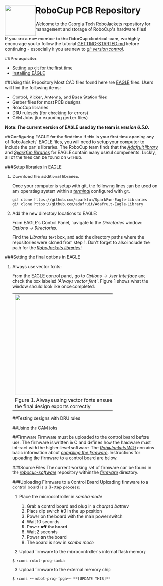 <img src="https://dl.dropboxusercontent.com/s/ao3pe3n8npuxrfo/robobuzz-header.svg" height="100px" width="100px" style="float:left"/>RoboCup PCB Repository
===========
Welcome to the Georgia Tech RoboJackets repository for management and storage of RoboCup's hardware files!

If you are a new member to the RoboCup electrical team, we highly encourage you to follow the tutorial 
[GETTING-STARTED.md](/GETTING-STARTED.md)
before continuing - especially if you are new to *[git version control](http://git-scm.com/)*.

##Prerequisites
- [Setting up git for the first time]()
- [Installing EAGLE]()

##Using this Repository
Most CAD files found here are [EAGLE](http://www.cadsoftusa.com/) files. Users will find the following items:
- Control, Kicker, Antenna, and Base Station files
- Gerber files for most PCB designs
- RoboCup libraries
- DRU rulesets (for checking for errors)
- CAM Jobs (for exporting gerber files)

**Note: The current version of EAGLE used by the team is *version 6.5.0*.**

##Configuring EAGLE for the first time
If this is your first time opening any of RoboJackets' EAGLE files, you will need to setup your computer to include the part's libraries. The RoboCup team finds that the
*[Adafruit library](https://github.com/adafruit/Adafruit-Eagle-Library)* 
and 
*[Sparkfun libraries](https://github.com/sparkfun/SparkFun-Eagle-Libraries)* for EAGLE contain many useful components. Luckly, all of the files can be found on GitHub.

###Setup libraries in EAGLE

1. Download the additional libraries:

	Once your computer is setup with git, the following lines can be used on any operating system within a *[terminal](http://en.wikipedia.org/wiki/Computer_terminal)* configured with git.
	
	```shell
	git clone https://github.com/sparkfun/SparkFun-Eagle-Libraries
	git clone https://github.com/adafruit/Adafruit-Eagle-Library
	``` 
2. Add the new directory locations to EAGLE:

	From EAGLE's Control Panel, navigate to the *Directories* window: *Options -> Directories*. 
    
    Find the *Libraries* text box, and add the directory paths where the repositories were cloned from step 1. Don't forget to also include the path for the *[RoboJackets libraries](https://github.com/jjones646/robocup-pcb/tree/master/parts-libraries)*!

###Setting the final options in EAGLE
1. Always use vector fonts:

	From the EAGLE control panel, go to *Options -> User Interface* and check the box labeled *'Always vector font'*. Figure 1 shows what the window should look like once completed.

	<table style='float: center; width: 330px'>
<tr><td><img style='width: 330px' src="https://lh3.googleusercontent.com/juI56MGbxDzvtQTgJoA8Cpsms7rpks8xTY7rcJyzZJbuQ4M6OqYmB9h5dTvo9pm4Rz9qZZxIa-I=w1342-h557"/>
</td></tr><tr><td>
Figure 1. Always using vector fonts ensures the final design exports correctly.
</td></tr>
</table>

##Testing designs with DRU rules

##Using the CAM jobs

##Firmware
Firmware must be uploaded to the control board before use. The firmware is written in C and defines how the hardware must interact with the higher-level software. The *[RoboJackets Wiki](http://wiki.robojackets.org)* contains basic information about *[compiling the firmware](http://wiki.robojackets.org/w/RoboCup_Compile_HOWTO)*. Instructions for uploading the firmware to a control board are below.

###Source Files
The current working set of firmware can be found in the *[robocup-software](https://github.com/RoboJackets/robocup-software)* repository within the *[firmware](https://github.com/RoboJackets/robocup-software/tree/master/firmware)* directory.

###Uploading Firmware to a Control Board
Uploading firmware to a control board is a 3-step process:

1. Place the microcontroller in *samba mode*

	1. Grab a control board and plug in a *charged battery*
    2. Place dip switch *#3* in the up position
    3. Power on the board with the main power switch
    4. Wait 10 seconds
    5. Power **off** the board
    6. Wait 2 seconds
    7. Power **on** the board
    8. The board is now in *samba mode*    
    
2. Upload firmware to the microcontroller's internal flash memory
```shell
$ scons robot-prog-samba
```
3. Upload firmware to the external memory chip
```shell
$ scons ~~robot-prog-fpga~~ **[UPDATE THIS]**
```



